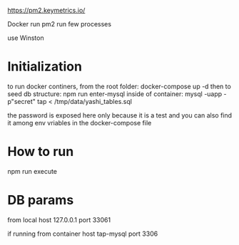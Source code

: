 https://pm2.keymetrics.io/

Docker
run pm2
run few processes

use Winston

# Initialization
to run docker continers, from the root folder: docker-compose up -d
then to seed db structure: npm run enter-mysql
inside of container: mysql -uapp -p"secret" tap < /tmp/data/yashi_tables.sql

the password is exposed here only because it is a test and you can also find it among env vriables in the docker-compose file

# How to run

npm run execute

# DB params

from local
host 127.0.0.1
port 33061

if running from container
host tap-mysql
port 3306